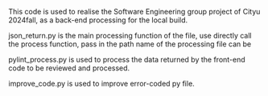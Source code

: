This code is used to realise the Software Engineering group project of Cityu 2024fall, as a back-end processing for the local build.

json_return.py is the main processing function of the file, use directly call the process function, pass in the path name of the processing file can be

pylint_process.py is used to process the data returned by the front-end code to be reviewed and processed.

improve_code.py is used to improve error-coded py file.
